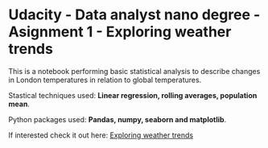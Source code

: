 # Udacity - Data analyst nano degree - Asignment 1 - Exploring weather trends
This is a notebook performing basic statistical analysis to describe changes in London temperatures in relation to global temperatures.

Stastical techniques used: **Linear regression, rolling averages, population mean**.

Python packages used: **Pandas, numpy, seaborn and matplotlib**.

If interested check it out here: <a href="https://nbviewer.jupyter.org/github/dirkjanbreeuwer/udacity-data-analyst-project-1-weather-trends/blob/master/Weather%20trends%20analysis.ipynb">Exploring weather trends</a>
